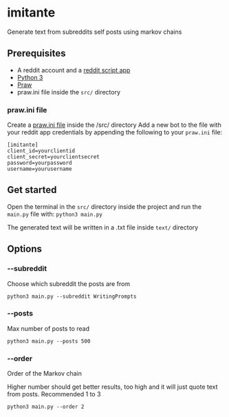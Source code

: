 # imitante

Generate text from subreddits self posts using markov chains

## Prerequisites

- A reddit account and a [reddit script app](https://github.com/reddit-archive/reddit/wiki/OAuth2-Quick-Start-Example#first-steps)
- [Python 3](https://www.python.org/)
- [Praw](https://praw.readthedocs.io/en/latest/)
- praw.ini file inside the `src/` directory


### praw.ini file

Create a [praw.ini file](https://praw.readthedocs.io/en/latest/getting_started/configuration/prawini.html?highlight=praw.ini#praw-ini-files) inside the /src/ directory
Add a new bot to the file with your reddit app credentials by appending the following to your `praw.ini` file:

```
[imitante]
client_id=yourclientid
client_secret=yourclientsecret
password=yourpassword
username=yourusername
```


## Get started

Open the terminal in the `src/` directory inside the project and run the `main.py` file with:
`python3 main.py`

The generated text will be written in a .txt file inside `text/` directory

## Options

### --subreddit

Choose which subreddit the posts are from

`python3 main.py --subreddit WritingPrompts`

### --posts

Max number of posts to read

`python3 main.py --posts 500`

### --order

Order of the Markov chain

Higher number should get better results, too high and it will just quote text from posts. Recommended 1 to 3

`python3 main.py --order 2`
